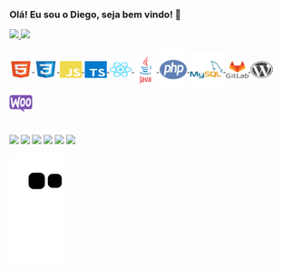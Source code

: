 ### Olá! Eu sou o Diego, seja bem vindo! 👋
 <div>
  <a href="https://github.com/di0ego">
  <img height="160em" src="https://github-readme-stats.vercel.app/api?username=ykeido&show_icons=true&theme=midnight-purple&include_all_commits=true&count_private=true"/>
   
  <img height="160em" src="https://github-readme-stats.vercel.app/api/top-langs/?username=ykeido&layout=compact&langs_count=7&theme=midnight-purple"/>
</div>

<div style="display: inline_block"><br>
   <img align="center" alt="diego-HTML" height="30" width="40" src="https://raw.githubusercontent.com/devicons/devicon/master/icons/html5/html5-original.svg">
  <img align="center" alt="diego-CSS" height="30" width="40" src="https://raw.githubusercontent.com/devicons/devicon/master/icons/css3/css3-original.svg">
  <img align="center" alt="diego-Js" height="30" width="40" src="https://raw.githubusercontent.com/devicons/devicon/master/icons/javascript/javascript-plain.svg">
  <img align="center" alt="diego-Ts" height="30" width="40" src="https://raw.githubusercontent.com/devicons/devicon/master/icons/typescript/typescript-plain.svg">
  <img align="center" alt="diego-React" height="30" width="40" src="https://raw.githubusercontent.com/devicons/devicon/master/icons/react/react-original.svg">
  <img align="center" alt="diego-Java" height="50" width="40" src="https://github.com/devicons/devicon/blob/master/icons/java/java-original-wordmark.svg">
  <img align="center" alt="diego-PHP" height="70" width="50" src="https://github.com/devicons/devicon/blob/master/icons/php/php-plain.svg">
  <img align="center" alt="diego-MySQL" height="60" width="60" src="https://github.com/devicons/devicon/blob/master/icons/mysql/mysql-original-wordmark.svg">
  <img align="center" alt="diego-GitLab" height="30" width="40" src="https://github.com/devicons/devicon/blob/master/icons/gitlab/gitlab-original-wordmark.svg">
  <img align="center" alt="diego-WordPress" height="30" width="40" src="https://github.com/devicons/devicon/blob/master/icons/wordpress/wordpress-plain.svg">
  <img align="center" alt="diego-WooCommerce" height="50" width="40" src="https://github.com/devicons/devicon/blob/master/icons/woocommerce/woocommerce-original.svg">

</div>

  ##

<div> 
  <a href = "#" target="_blank"><img src="https://img.shields.io/badge/YouTube-FF0000?style=for-the-badge&logo=youtube&logoColor=white" target="_blank"></a>
  <a href = "#" target="_blank"><img src="https://img.shields.io/badge/-Instagram-%23E4405F?style=for-the-badge&logo=instagram&logoColor=white" target="_blank"></a>
 	<a href = "#" target="_blank"><img src="https://img.shields.io/badge/Twitch-9146FF?style=for-the-badge&logo=twitch&logoColor=white" target="_blank"></a>
  <a href = "#" target="_blank"><img src="https://img.shields.io/badge/Discord-7289DA?style=for-the-badge&logo=discord&logoColor=white" target="_blank"></a> 
  <a href = "#"><img src="https://img.shields.io/badge/-Gmail-%23333?style=for-the-badge&logo=gmail&logoColor=white" target="_blank"></a>
  <a href = "#" target="_blank"><img src="https://img.shields.io/badge/-LinkedIn-%230077B5?style=for-the-badge&logo=linkedin&logoColor=white" target="_blank"></a> 

  ![Snake animation](https://github.com/israelgms/israelgms/blob/output/github-contribution-grid-snake.svg)

</div>
